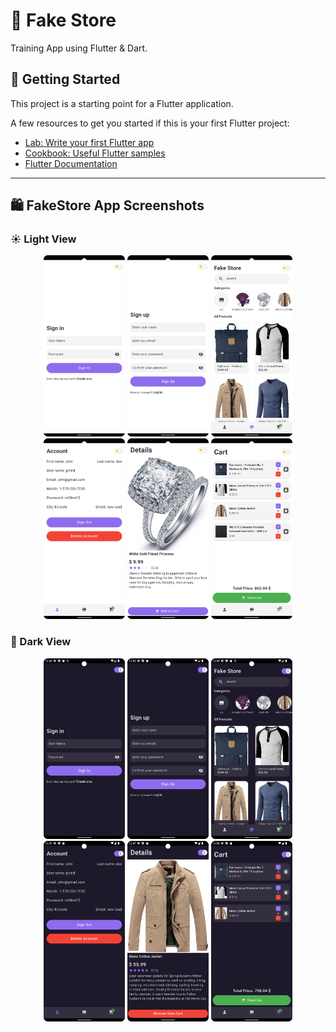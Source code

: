 # 🛒 Fake Store

Training App using Flutter & Dart.

## 🧰 Getting Started

This project is a starting point for a Flutter application.

A few resources to get you started if this is your first Flutter project:

- [Lab: Write your first Flutter app](https://docs.flutter.dev/get-started/codelab)
- [Cookbook: Useful Flutter samples](https://docs.flutter.dev/cookbook)
- [Flutter Documentation](https://docs.flutter.dev/)

---

## 🛍️ FakeStore App Screenshots

### ☀️ Light View
<p align="center">
  <img src="https://github.com/HusseinJdeed1/fakestore/blob/master/assets/images/1.png?raw=true" width="130"/>
  <img src="https://github.com/HusseinJdeed1/fakestore/blob/master/assets/images/6.png?raw=true" width="130"/>
  <img src="https://github.com/HusseinJdeed1/fakestore/blob/master/assets/images/2.png?raw=true" width="130"/>
  <img src="https://github.com/HusseinJdeed1/fakestore/blob/master/assets/images/3.png?raw=true" width="130"/>
  <img src="https://github.com/HusseinJdeed1/fakestore/blob/master/assets/images/4.png?raw=true" width="130"/>
  <img src="https://github.com/HusseinJdeed1/fakestore/blob/master/assets/images/5.png?raw=true" width="130"/>
</p>

### 🌙 Dark View
<p align="center">
  <img src="https://github.com/HusseinJdeed1/fakestore/blob/master/assets/images/1a.png?raw=true" width="130"/>
  <img src="https://github.com/HusseinJdeed1/fakestore/blob/master/assets/images/6a.png?raw=true" width="130"/>
  <img src="https://github.com/HusseinJdeed1/fakestore/blob/master/assets/images/2a.png?raw=true" width="130"/>
  <img src="https://github.com/HusseinJdeed1/fakestore/blob/master/assets/images/3a.png?raw=true" width="130"/>
  <img src="https://github.com/HusseinJdeed1/fakestore/blob/master/assets/images/4a.png?raw=true" width="130"/>
  <img src="https://github.com/HusseinJdeed1/fakestore/blob/master/assets/images/5a.png?raw=true" width="130"/>
</p>
